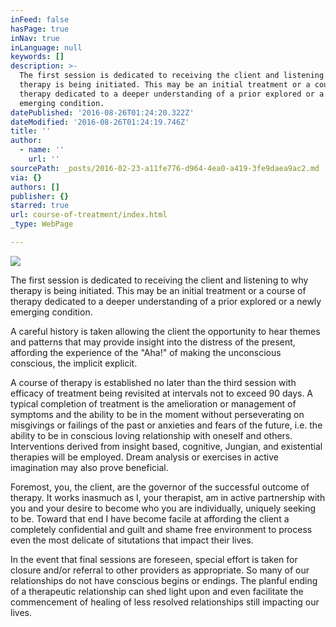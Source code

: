 ```yaml
---
inFeed: false
hasPage: true
inNav: true
inLanguage: null
keywords: []
description: >-
  The first session is dedicated to receiving the client and listening to why
  therapy is being initiated. This may be an initial treatment or a course of
  therapy dedicated to a deeper understanding of a prior explored or a newly
  emerging condition. 
datePublished: '2016-08-26T01:24:20.322Z'
dateModified: '2016-08-26T01:24:19.746Z'
title: ''
author:
  - name: ''
    url: ''
sourcePath: _posts/2016-02-23-a11fe776-d964-4ea0-a419-3fe9daea9ac2.md
via: {}
authors: []
publisher: {}
starred: true
url: course-of-treatment/index.html
_type: WebPage

---
```

![](https://s3-us-west-2.amazonaws.com/the-grid-img/p/7c4a318db77f1daf54f13009f935051b88341eb5.jpg)

The first session is dedicated to receiving the client and listening to why therapy is being initiated. This may be an initial treatment or a course of therapy dedicated to a deeper understanding of a prior explored or a newly emerging condition. 

A careful history is taken allowing the client the opportunity to hear themes and patterns that may provide insight into the distress of the present, affording the experience of the "Aha!" of making the unconscious conscious, the implicit explicit.

A course of therapy is established no later than the third session with efficacy of treatment being revisited at intervals not to exceed 90 days. A typical completion of treatment is the amelioration or management of symptoms and the ability to be in the moment without perseverating on misgivings or failings of the past or anxieties and fears of the future, i.e. the ability to be in conscious loving relationship with oneself and others. Interventions derived from insight based, cognitive, Jungian, and existential therapies will be employed. Dream analysis or exercises in active imagination may also prove beneficial. 

Foremost, you, the client, are the governor of the successful outcome of therapy. It works inasmuch as I, your therapist, am in active partnership with you and your desire to become who you are individually, uniquely seeking to be. Toward that end I have become facile at affording the client a completely confidential and guilt and shame free environment to process even the most delicate of situtations that impact their lives. 

In the event that final sessions are foreseen, special effort is taken for closure and/or referral to other providers as appropriate. So many of our relationships do not have conscious begins or endings. The planful ending of a therapeutic relationship can shed light upon and even facilitate the commencement of healing of less resolved relationships still impacting our lives.